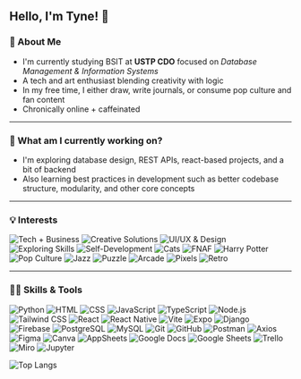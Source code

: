 ## Hello, I'm Tyne! 👋

### 🌻 About Me

- I'm currently studying BSIT at **USTP CDO** focused on *Database Management & Information Systems*
- A tech and art enthusiast blending creativity with logic
- In my free time, I either draw, write journals, or consume pop culture and fan content
- Chronically online + caffeinated

---

### 🤔 What am I currently working on?

- I'm exploring database design, REST APIs, react-based projects, and a bit of backend
- Also learning best practices in development such as better codebase structure, modularity, and other core concepts

---

### 💡 Interests

![Tech + Business](https://img.shields.io/badge/🌐%20Tech%20+%20Business%20synergy-blueviolet?style=flat)
![Creative Solutions](https://img.shields.io/badge/✍️%20Creative%20solution%20ideation-orange?style=flat)
![UI/UX & Design](https://img.shields.io/badge/🎨%20UI%2FUX%20&%20Graphic%20Design-brightgreen?style=flat)
![Exploring Skills](https://img.shields.io/badge/🧪%20Exploring%20new%20skills-ff69b4?style=flat)
![Self-Development](https://img.shields.io/badge/🧠%20Self--development%20&%20Learning-009688?style=flat)
![Cats](https://img.shields.io/badge/😺%20Cats-f5c2e7?style=flat)
![FNAF](https://img.shields.io/badge/🐻%20FNAF-brown?style=flat)
![Harry Potter](https://img.shields.io/badge/⚡%20Harry%20Potter-gold?style=flat)
![Pop Culture](https://img.shields.io/badge/✨%20Pop%20Culture-hotpink?style=flat)
![Jazz](https://img.shields.io/badge/🎷%20Jazz-indigo?style=flat)
![Puzzle](https://img.shields.io/badge/🧩%20Puzzle-6a5acd?style=flat)
![Arcade](https://img.shields.io/badge/👾%20Arcade-ff4500?style=flat)
![Pixels](https://img.shields.io/badge/🟣%20Pixels-9370db?style=flat)
![Retro](https://img.shields.io/badge/📼%20Retro-708090?style=flat)

---

### 👩‍💻 Skills & Tools

![Python](https://img.shields.io/badge/Python-3776AB?style=flat&logo=python&logoColor=white)  ![HTML](https://img.shields.io/badge/HTML5-E34F26?style=flat&logo=html5&logoColor=white)  ![CSS](https://img.shields.io/badge/CSS3-1572B6?style=flat&logo=css3&logoColor=white)  ![JavaScript](https://img.shields.io/badge/JavaScript-F7DF1E?style=flat&logo=javascript&logoColor=black)  ![TypeScript](https://img.shields.io/badge/TypeScript-007ACC?style=flat&logo=typescript&logoColor=white)  ![Node.js](https://img.shields.io/badge/Node.js-339933?style=flat&logo=nodedotjs&logoColor=white)  ![Tailwind CSS](https://img.shields.io/badge/TailwindCSS-06B6D4?style=flat&logo=tailwindcss&logoColor=white)  ![React](https://img.shields.io/badge/React-20232A?style=flat&logo=react&logoColor=61DAFB)  ![React Native](https://img.shields.io/badge/React_Native-20232A?style=flat&logo=react&logoColor=61DAFB)  ![Vite](https://img.shields.io/badge/Vite-646CFF?style=flat&logo=vite&logoColor=white)  ![Expo](https://img.shields.io/badge/Expo-000020?style=flat&logo=expo&logoColor=white)  ![Django](https://img.shields.io/badge/Django-092E20?style=flat&logo=django&logoColor=white)  ![Firebase](https://img.shields.io/badge/Firebase-FFCA28?style=flat&logo=firebase&logoColor=black)  ![PostgreSQL](https://img.shields.io/badge/PostgreSQL-4169E1?style=flat&logo=postgresql&logoColor=white)  ![MySQL](https://img.shields.io/badge/MySQL-4479A1?style=flat&logo=mysql&logoColor=white)  ![Git](https://img.shields.io/badge/Git-F05032?style=flat&logo=git&logoColor=white)  ![GitHub](https://img.shields.io/badge/GitHub-181717?style=flat&logo=github&logoColor=white)  ![Postman](https://img.shields.io/badge/Postman-FF6C37?style=flat&logo=postman&logoColor=white)  ![Axios](https://img.shields.io/badge/Axios-5A29E4?style=flat&logo=axios&logoColor=white)  ![Figma](https://img.shields.io/badge/Figma-F24E1E?style=flat&logo=figma&logoColor=white)  ![Canva](https://img.shields.io/badge/Canva-00C4CC?style=flat&logo=canva&logoColor=white)  ![AppSheets](https://img.shields.io/badge/AppSheets-0052CC?style=flat&logo=appsheet&logoColor=white)  ![Google Docs](https://img.shields.io/badge/Google%20Docs-4285F4?style=flat&logo=google-docs&logoColor=white)  ![Google Sheets](https://img.shields.io/badge/Google%20Sheets-34A853?style=flat&logo=google-sheets&logoColor=white)  ![Trello](https://img.shields.io/badge/Trello-0052CC?style=flat&logo=trello&logoColor=white)  ![Miro](https://img.shields.io/badge/Miro-FF2D20?style=flat&logo=miro&logoColor=white)  ![Jupyter](https://img.shields.io/badge/Jupyter-F37626?style=flat&logo=jupyter&logoColor=white)



![Top Langs](https://github-readme-stats.vercel.app/api/top-langs/?username=cmosqueda&size_weight=0.5&count_weight=0.5&layout=compact&theme=radical)

